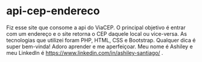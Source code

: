 # api-cep-endereco
Fiz esse site que consome a api do ViaCEP. O principal objetivo é entrar com um endereço e o site retorna o CEP daquele local ou vice-versa.
As tecnologias que utilizei foram PHP, HTML, CSS e Bootstrap.
Qualquer dica é super bem-vinda! Adoro aprender e me aperfeiçoar. Meu nome é Ashiley e meu LinkedIn é https://www.linkedin.com/in/ashiley-santiago/ .
